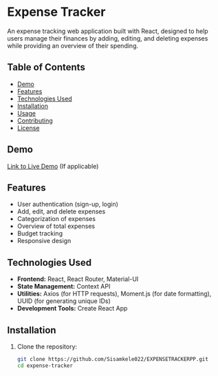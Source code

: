 # Expense Tracker

An expense tracking web application built with React, designed to help users manage their finances by adding, editing, and deleting expenses while providing an overview of their spending.

## Table of Contents

- [Demo](#demo)
- [Features](#features)
- [Technologies Used](#technologies-used)
- [Installation](#installation)
- [Usage](#usage)
- [Contributing](#contributing)
- [License](#license)

## Demo

[Link to Live Demo](#) (If applicable)

## Features

- User authentication (sign-up, login)
- Add, edit, and delete expenses
- Categorization of expenses
- Overview of total expenses
- Budget tracking
- Responsive design

## Technologies Used

- **Frontend:** React, React Router, Material-UI
- **State Management:** Context API
- **Utilities:** Axios (for HTTP requests), Moment.js (for date formatting), UUID (for generating unique IDs)
- **Development Tools:** Create React App

## Installation

1. Clone the repository:
   ```bash
   git clone https://github.com/Sisamkele022/EXPENSETRACKERPP.git
   cd expense-tracker
